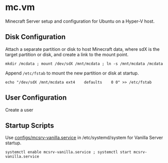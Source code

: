 # mc.vm
Minecraft Server setup and configuration for Ubuntu on a Hyper-V host.

## Disk Configuration

Attach a separate partition or disk to host Minecraft data, where sdX is the target partition or disk, and create a link to the mount point.

`mkdir /mcdata ; mount /dev/sdX /mnt/mcdata ; ln -s /mnt/mcdata /mcdata`

Append `/etc/fstab` to mount the new partition or disk at startup.

`echo "/dev/sdX	/mnt/mcdata	ext4	defaults	0 0" >> /etc/fstab`

## User Configuration

Create a user 

## Startup Scripts

Use [configs/mcsrv-vanilla.service](configs/mcsrv-vanilla.service) in /etc/systemd/system for Vanilla Server startup.

`systemctl enable mcsrv-vanilla.service ; systemctl start mcsrv-vanilla.service`
